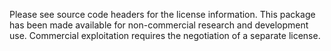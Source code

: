Please see source code headers for the license information.  This
package has been made available for non-commercial research and
development use.  Commercial exploitation requires the negotiation of
a separate license.
